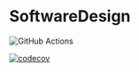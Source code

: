 # SoftwareDesign

![GitHub Actions][github-actions-shield]

[github-actions-shield]: https://github.com/sloboegen98/SoftwareDesign/actions/workflows/ci.yml/badge.svg 

[![codecov](https://codecov.io/gh/sloboegen98/SoftwareDesign/branch/CLI/graph/badge.svg?token=LTFRIFM6FO)](https://codecov.io/gh/sloboegen98/SoftwareDesign)
